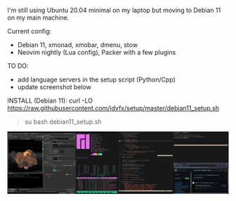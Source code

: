 I'm still using Ubuntu 20.04 minimal on my laptop
but moving to Debian 11 on my main machine.

Current config:
- Debian 11, xmonad, xmobar, dmenu, stow
- Neovim nightly (Lua config), Packer with a few plugins

TO DO:
- add language servers in the setup script (Python/Cpp)
- update screenshot below

INSTALL (Debian 11):
curl -LO https://raw.githubusercontent.com/jdvfx/setup/master/debian11_setup.sh
> su
bash debian11_setup.sh


![xmonad desktop](https://github.com/jdvfx/setup/blob/master/xmonad_screenshot.png)

